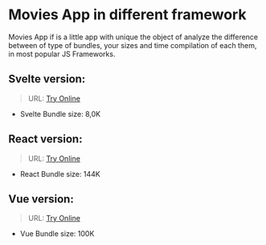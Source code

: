 # Movies App in different framework

Movies App if is a little app with unique the object of analyze the difference between of type of bundles, your sizes and time compilation of each them, in most popular JS Frameworks.

## Svelte version:

> URL: [Try Online](https://galiprandi.github.io/movies/svelte-app/public/)

- Svelte Bundle size: 8,0K

## React version:

> URL: [Try Online](https://galiprandi.github.io/movies/react-app/build/)

- React Bundle size: 144K

## Vue version:

> URL: [Try Online](https://galiprandi.github.io/movies/vue/dist/)

- Vue Bundle size: 100K
